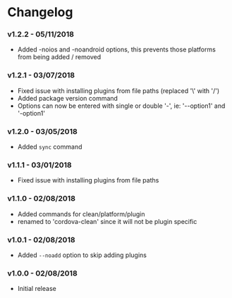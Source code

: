 # Changelog

### v1.2.2 - 05/11/2018
- Added -noios and -noandroid options, this prevents those platforms from being added / removed

### v1.2.1 - 03/07/2018
- Fixed issue with installing plugins from file paths (replaced '\\' with '/')
- Added package version command
- Options can now be entered with single or double '-', ie: '--option1' and '-option1'

### v1.2.0 - 03/05/2018
- Added `sync` command

### v1.1.1 - 03/01/2018
- Fixed issue with installing plugins from file paths

### v1.1.0 - 02/08/2018
- Added commands for clean/platform/plugin
- renamed to 'cordova-clean' since it will not be plugin specific

### v1.0.1 - 02/08/2018
- Added `--noadd` option to skip adding plugins

### v1.0.0 - 02/08/2018
- Initial release